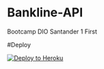 # Bankline-API
 Bootcamp DIO Santander 1 First
 
 #Deploy

[![Deploy to Heroku](https://www.herokucdn.com/deploy/button.svg)](https://heroku.com/deploy?template=https://github.com/helderlopess/bankline-API/)
